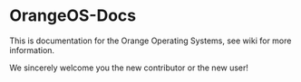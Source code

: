 # OrangeOS-Docs 

This is documentation for the Orange Operating Systems, see wiki for more information.

We sincerely welcome you the new contributor or the new user!

